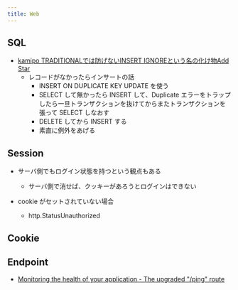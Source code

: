 ```yaml
---
title: Web
---
```


## SQL
* [kamipo TRADITIONALでは防げないINSERT IGNOREという名の化け物Add Star](https://songmu.jp/riji/entry/2015-07-20-insert-ignore.html)
    * レコードがなかったらインサートの話
        * INSERT ON DUPLICATE KEY UPDATE を使う
        * SELECT して無かったら INSERT して、Duplicate エラーをトラップしたら一旦トランザクションを抜けてからまたトランザクションを張って SELECT しなおす
        * DELETE してから INSERT する
        * 素直に例外をあげる

## Session
* サーバ側でもログイン状態を持つという観点もある
    * サーバ側で消せば、クッキーがあろうとログインはできない

* cookie がセットされていない場合
    * http.StatusUnauthorized

## Cookie

## Endpoint
* [Monitoring the health of your application - The upgraded "/ping" route ](https://www.sohamkamani.com/blog/architecture/2018-09-06-application-health-monitoring/)
